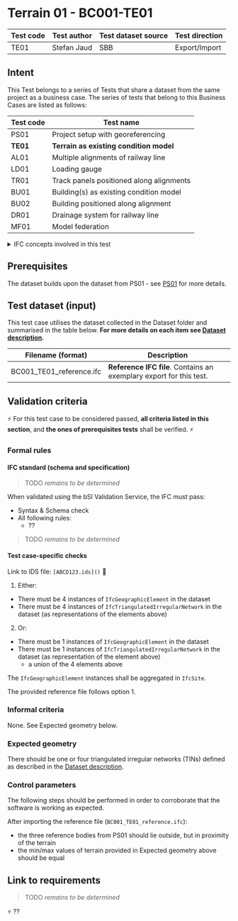 # Terrain 01 - BC001-TE01

| Test code | Test author     | Test dataset source | Test direction |
|-----------|-----------------|---------------------|----------------|
| TE01      | Stefan Jaud     | SBB                 | Export/Import  |


## Intent

This Test belongs to a series of Tests that share a dataset from the same project as a business case. 
The series of tests that belong to this Business Cases are listed as follows:

| Test code | Test name     | 
|-----------|-----------------|
| PS01      | Project setup with georeferencing |
| **TE01**      | **Terrain as existing condition model** |
| AL01      | Multiple alignments of railway line |
| LD01      | Loading gauge|
| TR01      | Track panels positioned along alignments |
| BU01      | Building(s) as existing condition model |
| BU02      | Building positioned along alignment |
| DR01      | Drainage system for railway line |
| MF01      | Model federation|


<details><summary>IFC concepts involved in this test</summary> 

- [Body Tessellation Geometry](https://bsi-infraroom.github.io/IFC-Documentation-Tunnel/4_4_0_0/general/HTML/link/body-tessellation-geometry.htm)

</details>

## Prerequisites

The dataset builds upon the dataset from PS01 - see [PS01](../PS01/Readme.md) for more details.


## Test dataset (input)

This test case utilises the dataset collected in the Dataset folder and summarised in the table below. **For more details on each item see [Dataset description](Dataset/README.md).**

| Filename (format)         | Description                                                        |
|---------------------------|--------------------------------------------------------------------|
| BC001_TE01_reference.ifc  | **Reference IFC file**. Contains an exemplary export for this test.|


## Validation criteria

:zap: For this test case to be considered passed, **all criteria listed in this section**, and **the ones of prerequisites tests** shall be verified. :zap:

### Formal rules

#### IFC standard (schema and specification)

> TODO *remains to be determined*

When validated using the bSI Validation Service, the IFC must pass:

- Syntax & Schema check
- All following rules:
  - ??

> TODO *remains to be determined*

#### Test case-specific checks

Link to IDS file: `[ABCD123.ids]()` :construction:

1. Either:
- There must be 4 instances of `IfcGeographicElement` in the dataset
- There must be 4 instances of `IfcTriangulatedIrregularNetwork` in the dataset (as representations of the elements above)

2. Or:
- There must be 1 instances of `IfcGeographicElement` in the dataset
- There must be 1 instances of `IfcTriangulatedIrregularNetwork` in the dataset (as representation of the element above)
    - a union of the 4 elements above

The `IfcGeographicElement` instances shall be aggregated in `IfcSite`.

The provided reference file follows option 1.


### Informal criteria

None. See Expected geometry below.


### Expected geometry

There should be one or four triangulated irregular networks (TINs) defined as described in the [Dataset description](Dataset/README.md).



### Control parameters

The following steps should be performed in order to corroborate that the software is working as expected.

After importing the reference file (`BC001_TE01_reference.ifc`):

- the three reference bodies from PS01 should lie outside, but in proximity of the terrain
- the min/max values of terrain provided in Expected geometry above should be equal


## Link to requirements

> TODO *remains to be determined*

:zap: ??
